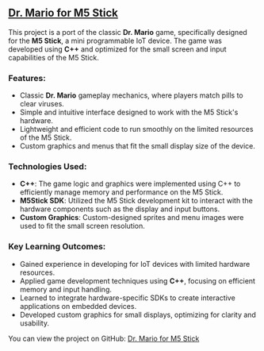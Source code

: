 ## [Dr. Mario for M5 Stick](https://github.com/yourusername/DrMarioM5Stick)

This project is a port of the classic **Dr. Mario** game, specifically designed for the **M5 Stick**, a mini programmable IoT device. The game was developed using **C++** and optimized for the small screen and input capabilities of the M5 Stick.

### Features:
- Classic **Dr. Mario** gameplay mechanics, where players match pills to clear viruses.
- Simple and intuitive interface designed to work with the M5 Stick's hardware.
- Lightweight and efficient code to run smoothly on the limited resources of the M5 Stick.
- Custom graphics and menus that fit the small display size of the device.

### Technologies Used:
- **C++**: The game logic and graphics were implemented using C++ to efficiently manage memory and performance on the M5 Stick.
- **M5Stick SDK**: Utilized the M5 Stick development kit to interact with the hardware components such as the display and input buttons.
- **Custom Graphics**: Custom-designed sprites and menu images were used to fit the small screen resolution.

### Key Learning Outcomes:
- Gained experience in developing for IoT devices with limited hardware resources.
- Applied game development techniques using **C++**, focusing on efficient memory and input handling.
- Learned to integrate hardware-specific SDKs to create interactive applications on embedded devices.
- Developed custom graphics for small displays, optimizing for clarity and usability.

You can view the project on GitHub: [Dr. Mario for M5 Stick](https://github.com/yourusername/DrMarioM5Stick)
